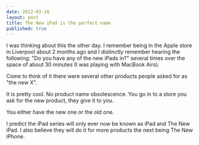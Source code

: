 ```yaml
--- 
date: 2012-03-18
layout: post
title: The New iPad is the perfect name
published: true
---
```

<p>I was thinking about this the other day. I remember being in the Apple store in Liverpool about 2 months ago and I distinctly remember hearing the following: &quot;Do you have any of the new iPads in?&quot; several times over the space of about 30 minutes (I was playing with MacBook Airs).</p> <p>Come to think of it there were several other products people asked for as &quot;the new X&quot;.</p> <p>It is pretty cool. No product name obsolescence. You go in to a store you ask for the new product, they give it to you.</p> <p>You either have the new one or the old one.</p> <p>I predict the iPad series will only ever now be known as iPad and The New iPad. I also believe they will do it for more products the next being The New iPhone.</p>
